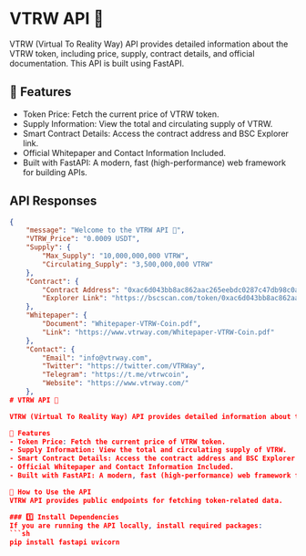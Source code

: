 # VTRW API 🚀

VTRW (Virtual To Reality Way) API provides detailed information about the VTRW token, including price, supply, contract details, and official documentation. This API is built using FastAPI.

## 🌟 Features
- Token Price: Fetch the current price of VTRW token.
- Supply Information: View the total and circulating supply of VTRW.
- Smart Contract Details: Access the contract address and BSC Explorer link.
- Official Whitepaper and Contact Information Included.
- Built with FastAPI: A modern, fast (high-performance) web framework for building APIs.

## API Responses
```json
{
    "message": "Welcome to the VTRW API 🚀",
    "VTRW_Price": "0.0009 USDT",
    "Supply": {
        "Max_Supply": "10,000,000,000 VTRW",
        "Circulating_Supply": "3,500,000,000 VTRW"
    },
    "Contract": {
        "Contract Address": "0xac6d043bb8ac862aac265eebdc0287c47db98c0a",
        "Explorer Link": "https://bscscan.com/token/0xac6d043bb8ac862aac265eebdc0287c47db98c0a"
    },
    "Whitepaper": {
        "Document": "Whitepaper-VTRW-Coin.pdf",
        "Link": "https://www.vtrway.com/Whitepaper-VTRW-Coin.pdf"
    },
    "Contact": {
        "Email": "info@vtrway.com",
        "Twitter": "https://twitter.com/VTRWay",
        "Telegram": "https://t.me/vtrwcoin",
        "Website": "https://www.vtrway.com/"
    },
# VTRW API 🚀

VTRW (Virtual To Reality Way) API provides detailed information about the VTRW token, including price, supply, contract details, and official documentation. This API is built using FastAPI.

🌟 Features  
- Token Price: Fetch the current price of VTRW token.  
- Supply Information: View the total and circulating supply of VTRW.  
- Smart Contract Details: Access the contract address and BSC Explorer link.  
- Official Whitepaper and Contact Information Included.  
- Built with FastAPI: A modern, fast (high-performance) web framework for building APIs.  

📌 How to Use the API  
VTRW API provides public endpoints for fetching token-related data.  

### 1️⃣ Install Dependencies  
If you are running the API locally, install required packages:  
```sh
pip install fastapi uvicorn  
